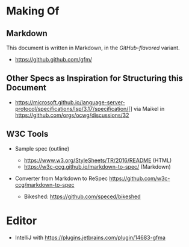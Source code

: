 Making Of
=========


## Markdown

This document is written in Markdown, in the _GitHub-flavored_ variant.

- https://github.github.com/gfm/




## Other Specs as Inspiration for Structuring this Document

- https://microsoft.github.io/language-server-protocol/specifications/lsp/3.17/specification/[]
via Maikel in https://github.com/orgs/ocwg/discussions/32



## W3C Tools

- Sample spec (outline) 
    - https://www.w3.org/StyleSheets/TR/2016/README (HTML)
    - https://w3c-ccg.github.io/markdown-to-spec/ (Markdown)

- Converter from Markdown to ReSpec https://github.com/w3c-ccg/markdown-to-spec
    - Bikeshed: https://github.com/speced/bikeshed

# Editor
- IntelliJ with https://plugins.jetbrains.com/plugin/14683-gfma
